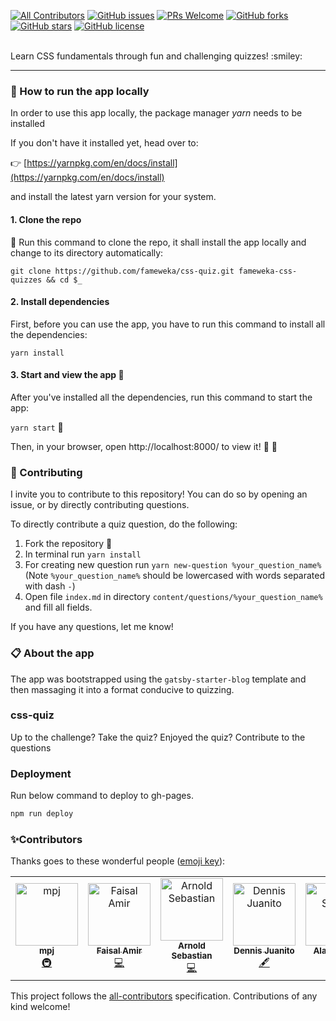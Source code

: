 [![All Contributors](https://img.shields.io/badge/all_contributors-54-orange.svg?style=flat-square)](#contributors-)
[![GitHub issues](https://img.shields.io/github/issues/fameweka/css-quiz)](https://github.com/fameweka/css-quiz/issues) 
[![PRs Welcome](https://img.shields.io/badge/PRs-welcome-brightgreen.svg?style=flat-square)](http://makeapullrequest.com) 
[![GitHub forks](https://img.shields.io/github/forks/fameweka/css-quiz)](https://github.com/fameweka/css-quiz/network) 
[![GitHub stars](https://img.shields.io/github/stars/fameweka/css-quiz)](https://github.com/fameweka/css-quiz/stargazers) 
[![GitHub license](https://img.shields.io/github/license/fameweka/css-quiz)](https://github.com/fameweka/css-quiz/blob/master/LICENSE)

<br />

<div>Learn CSS fundamentals through fun and challenging quizzes! :smiley:</div>

<hr />

### :rocket: How to run the app locally

In order to use this app locally, the package manager _yarn_ needs to be installed

If you don't have it installed yet, head over to:

:point_right: [https://yarnpkg.com/en/docs/install](https://yarnpkg.com/en/docs/install)

and install the latest yarn version for your system.

#### 1. Clone the repo

:horse_racing: Run this command to clone the repo, it shall install the app locally and change to its directory automatically:

`git clone https://github.com/fameweka/css-quiz.git fameweka-css-quizzes && cd $_`

#### 2. Install dependencies

First, before you can use the app, you have to run this command to install all the dependencies:

`yarn install`

#### 3. Start and view the app :eyes:

After you've installed all the dependencies, run this command to start the app:

`yarn start` :horse_racing:

Then, in your browser, open http://localhost:8000/ to view it! :tada: :tada:

### :construction: Contributing

I invite you to contribute to this repository! You can do so by opening an issue, or by directly contributing questions.

To directly contribute a quiz question, do the following:

1. Fork the repository :fork_and_knife:
2. In terminal run `yarn install`
3. For creating new question run `yarn new-question %your_question_name%`
   (Note `%your_question_name%` should be lowercased with words separated with dash `-`)
4. Open file `index.md` in directory `content/questions/%your_question_name%` and fill all fields.

If you have any questions, let me know!

### :clipboard: About the app

The app was bootstrapped using the `gatsby-starter-blog` template and then massaging it into a format conducive to quizzing.

### css-quiz

Up to the challenge? Take the quiz? Enjoyed the quiz? Contribute to the questions

### Deployment

Run below command to deploy to gh-pages.

```bash
npm run deploy
```

### ✨Contributors

Thanks goes to these wonderful people ([emoji key](https://allcontributors.org/docs/en/emoji-key)):

<!-- ALL-CONTRIBUTORS-LIST:START - Do not remove or modify this section -->
<!-- prettier-ignore -->
<table>
  <tr>
    <td align="center"><a href="https://bukanme.me/"><img src="https://avatars1.githubusercontent.com/u/11813607?v=4" width="100px;" alt="mpj"/><br /><sub><b>mpj</b></sub></a><br /><a href="#infra-empeje" title="Infrastructure (Hosting, Build-Tools, etc)">🚇</a></td>
    <td align="center"><a href="http://urmauur.com"><img src="https://avatars2.githubusercontent.com/u/10354610?v=4" width="100px;" alt="Faisal Amir"/><br /><sub><b>Faisal Amir</b></sub></a><br /><a href="https://github.com/fameweka/css-quiz/commits?author=urmauur" title="Code">💻</a></td>
    <td align="center"><a href="https://github.com/nold2"><img src="https://avatars2.githubusercontent.com/u/22978812?v=4" width="100px;" alt="Arnold Sebastian"/><br /><sub><b>Arnold Sebastian</b></sub></a><br /><a href="https://github.com/fameweka/css-quiz/commits?author=nold2" title="Code">💻</a></td>
    <td align="center"><a href="https://djuanit0x.github.io/"><img src="https://avatars2.githubusercontent.com/u/38167041?v=4" width="100px;" alt="Dennis Juanito"/><br /><sub><b>Dennis Juanito</b></sub></a><br /><a href="#content-djuanit0x" title="Content">🖋</a></td>
    <td align="center"><a href="http://www.ruslan.id"><img src="https://avatars0.githubusercontent.com/u/10227159?s=460&v=4" width="100px;" alt="Alan Sarluv"/><br /><sub><b>Alan Sarluv</b></sub></a><br /><a href="#content-alansarluv" title="Content">🖋</a></td>
  </tr>
</table>

<!-- ALL-CONTRIBUTORS-LIST:END -->

This project follows the [all-contributors](https://github.com/all-contributors/all-contributors) specification. Contributions of any kind welcome!
